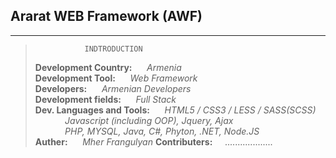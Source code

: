 ##  Ararat WEB Framework (AWF)

***************************************************
>                INDTRODUCTION
>
>**Development Country:**&nbsp;&nbsp;&nbsp;&nbsp;&nbsp;&nbsp;*Armenia* </br>
>**Development Tool:**&nbsp;&nbsp;&nbsp;&nbsp;&nbsp;&nbsp;*Web Framework* </br>
>**Developers:**&nbsp;&nbsp;&nbsp;&nbsp;&nbsp;&nbsp;*Armenian Developers* </br>
>**Development fields:**&nbsp;&nbsp;&nbsp;&nbsp;&nbsp;&nbsp;*Full Stack* </br> 
>**Dev. Languages and Tools:**&nbsp;&nbsp;&nbsp;&nbsp;&nbsp;&nbsp;*HTML5 / CSS3 / LESS / SASS(SCSS)* </br>
>&nbsp;&nbsp;&nbsp;&nbsp;&nbsp;&nbsp;&nbsp;&nbsp;&nbsp;&nbsp;&nbsp;&nbsp;*Javascript (including OOP), Jquery, Ajax* </br>
>&nbsp;&nbsp;&nbsp;&nbsp;&nbsp;&nbsp;&nbsp;&nbsp;&nbsp;&nbsp;&nbsp;&nbsp;*PHP, MYSQL, Java, C#, Phyton, .NET, Node.JS* </br>
>**Auther:**&nbsp;&nbsp;&nbsp;&nbsp;&nbsp;&nbsp;*Mher Frangulyan*
>**Contributers:**&nbsp;&nbsp;&nbsp;&nbsp;&nbsp;...................
